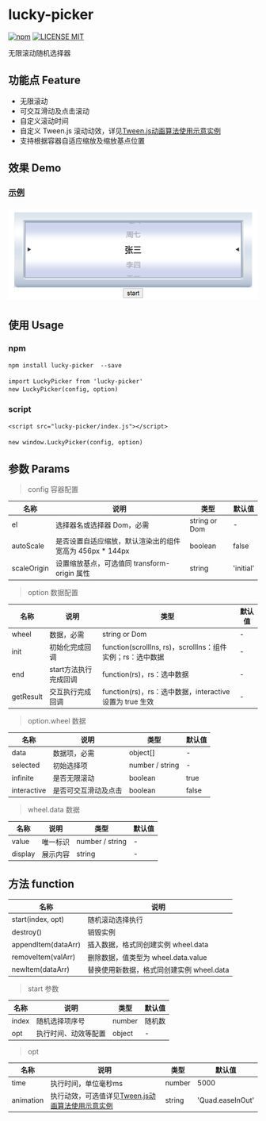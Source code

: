 # lucky-picker
[![npm](https://img.shields.io/npm/v/lucky-picker.svg)](https://www.npmjs.com/package/lucky-picker) 
[![LICENSE MIT](https://img.shields.io/npm/l/lucky-picker.svg)](https://www.npmjs.com/package/lucky-picker) 

无限滚动随机选择器

## 功能点 Feature
* 无限滚动
* 可交互滑动及点击滚动
* 自定义滚动时间
* 自定义 Tween.js 滚动动效，详见[Tween.js动画算法使用示意实例](https://www.zhangxinxu.com/study/201612/how-to-use-tween-js.html)
* 支持根据容器自适应缩放及缩放基点位置

## 效果 Demo
### [示例](https://github.com/hollton/lucky-picker/blob/master/index.html)
### ![demo](https://github.com/hollton/lucky-picker/blob/master/assets/demo.png)

## 使用 Usage

### npm
```
npm install lucky-picker  --save

import LuckyPicker from 'lucky-picker'
new LuckyPicker(config, option)
```

### script
```
<script src="lucky-picker/index.js"></script>

new window.LuckyPicker(config, option)
```

## 参数 Params
> config 容器配置

| 名称        | 说明                                                  |  类型         | 默认值     |
| ----------- | ---------------------------------------------------- | ------------- | --------- |
| el          | 选择器名或选择器 Dom，必需                             | string or Dom | -         |
| autoScale   | 是否设置自适应缩放，默认渲染出的组件宽高为 456px * 144px | boolean       | false     |
| scaleOrigin | 设置缩放基点，可选值同 transform-origin 属性           | string        | 'initial' |

> option 数据配置

| 名称       | 说明                 |  类型                                                    | 默认值 |
| --------- | -------------------- | -------------------------------------------------------- | ---- |
| wheel     | 数据，必需            | string or Dom                                            | -    |
| init      | 初始化完成回调        | function(scrollIns, rs)，scrollIns：组件实例；rs：选中数据 | -    |
| end       | start方法执行完成回调 | function(rs)，rs：选中数据                                | -    |
| getResult | 交互执行完成回调      | function(rs)，rs：选中数据，interactive 设置为 true 生效   | -    |

> option.wheel 数据

| 名称        | 说明                 |  类型           | 默认值 |
| ----------- | ------------------- | --------------- | ----- |
| data        | 数据项，必需         | object[]        | -     |
| selected    | 初始选择项          | number / string | -     |
| infinite    | 是否无限滚动        | boolean         | true  |
| interactive | 是否可交互滑动及点击 | boolean         | false |

> wheel.data 数据

| 名称    | 说明     |  类型           | 默认值 |
| ------- | ------- | --------------- | ----- |
| value   | 唯一标识 | number / string | -     |
| display | 展示内容 | string          | -     |

## 方法 function

| 名称                 | 说明                                    |
| ------------------- | --------------------------------------- |
| start(index, opt)   | 随机滚动选择执行                         |
| destroy()           | 销毁实例                                |
| appendItem(dataArr) | 插入数据，格式同创建实例 wheel.data       |
| removeItem(valArr)  | 删除数据，值类型为 wheel.data.value      |
| newItem(dataArr)    | 替换使用新数据，格式同创建实例 wheel.data |

> start 参数

| 名称   | 说明               |  类型  | 默认值 |
| ----- | ------------------ | ------ | ----- |
| index | 随机选择项序号      | number | 随机数 |
| opt   | 执行时间、动效等配置 | object | -    |

> opt

| 名称      | 说明                |  类型  | 默认值 |
| --------- | ------------------ | ------ | ----- |
| time      | 执行时间，单位毫秒ms | number | 5000 |
| animation | 执行动效，可选值详见[Tween.js动画算法使用示意实例](https://www.zhangxinxu.com/study/201612/how-to-use-tween-js.html) | string | 'Quad.easeInOut' |
